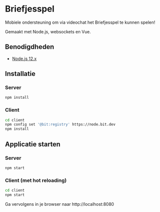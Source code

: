 # Briefjesspel

Mobiele ondersteuning om via videochat het Briefjesspel te kunnen spelen!

Gemaakt met Node.js, websockets en Vue.

## Benodigdheden

* [Node.js 12.x](https://nodejs.org/)

## Installatie

### Server

``` bash
npm install
```

### Client

``` bash
cd client
npm config set '@bit:registry' https://node.bit.dev
npm install
```

## Applicatie starten

### Server

``` bash
npm start
```

### Client (met hot reloading)

``` bash
cd client
npm start
```

Ga vervolgens in je browser naar http://localhost:8080 
